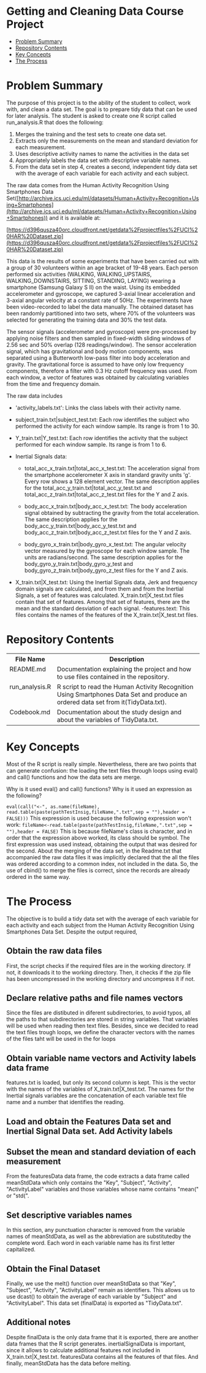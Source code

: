# Getting and Cleaning Data Course Project

* [Problem Summary](#summary)
* [Repository Contents](#contents)
* [Key Concepts ](#concepts)
* [The Process](#process)

<h1 id=summary>Problem Summary </h1>
The purpose of this project is to the ability of the student to collect, work with, and clean a data set. The goal is to prepare tidy data that can be used for later analysis. The student is asked to create one R script called run_analysis.R that does the following:

  1. Merges the training and the test sets to create one data set.
  2. Extracts only the measurements on the mean and standard deviation for each measurement.
  3. Uses descriptive activity names to name the activities in the data set
  4. Appropriately labels the data set with descriptive variable names.
  5. From the data set in step 4, creates a second, independent tidy data set with the average of each variable for each activity and each subject.
  
The raw data comes from the Human Activity Recognition Using Smartphones Data Set([http://archive.ics.uci.edu/ml/datasets/Human+Activity+Recognition+Using+Smartphones](http://archive.ics.uci.edu/ml/datasets/Human+Activity+Recognition+Using+Smartphones)) and it is available at:

[https://d396qusza40orc.cloudfront.net/getdata%2Fprojectfiles%2FUCI%20HAR%20Dataset.zip](https://d396qusza40orc.cloudfront.net/getdata%2Fprojectfiles%2FUCI%20HAR%20Dataset.zip)

This data is the results of some experiments that have been carried out with a group of 30 volunteers within an age bracket of 19-48 years. Each person performed six activities (WALKING, WALKING_UPSTAIRS, WALKING_DOWNSTAIRS, SITTING, STANDING, LAYING) wearing a smartphone (Samsung Galaxy S II) on the waist. Using its embedded accelerometer and gyroscope, we captured 3-axial linear acceleration and 3-axial angular velocity at a constant rate of 50Hz. The experiments have been video-recorded to label the data manually. The obtained dataset has been randomly partitioned into two sets, where 70% of the volunteers was selected for generating the training data and 30% the test data. 

The sensor signals (accelerometer and gyroscope) were pre-processed by applying noise filters and then sampled in fixed-width sliding windows of 2.56 sec and 50% overlap (128 readings/window). The sensor acceleration signal, which has gravitational and body motion components, was separated using a Butterworth low-pass filter into body acceleration and gravity. The gravitational force is assumed to have only low frequency components, therefore a filter with 0.3 Hz cutoff frequency was used. From each window, a vector of features was obtained by calculating variables from the time and frequency domain. 

The raw data includes 
- 'activity_labels.txt': Links the class labels with their activity name.
- subject_train.txt|subject_test.txt: Each row identifies the subject who performed the activity for each window sample. Its range is from 1 to 30. 
- Y_train.txt|Y_test.txt:  Each row identifies the activity that the subject performed for each window sample. Its range is from 1 to 6.
- Inertial Signals data:
  - total_acc_x_train.txt|total_acc_x_test.txt: The acceleration signal from the smartphone accelerometer X axis in standard gravity units 'g'. Every row shows a 128 element vector. The same description applies for the total_acc_y_train.txt|total_acc_y_test.txt and total_acc_z_train.txt|total_acc_z_test.txt files for the Y and Z axis. 

  - body_acc_x_train.txt|body_acc_x_test.txt: The body acceleration signal obtained by subtracting the gravity from the total acceleration. The same description applies for the body_acc_y_train.txt|body_acc_y_test.txt and body_acc_z_train.txt|body_acc_z_test.txt files for the Y and Z axis. 

  - body_gyro_x_train.txt|body_gyro_x_test.txt: The angular velocity vector measured by the gyroscope for each window sample. The units are radians/second. The same description applies for the body_gyro_y_train.txt|body_gyro_y_test and body_gyro_z_train.txt|body_gyro_z_test files for the Y and Z axis. 

- X_train.txt|X_test.txt: Using the Inertial Signals data, Jerk and frequency domain signals are calculated, and from them and from the Inertial Signals, a set of features was calculated. X_train.txt|X_test.txt files contain that set of features. Among that set of features, there are the mean and the standard desviation of each signal.
-features.text: This files contains the names of the features of the X_train.txt|X_test.txt files.


<h1 id=contents>Repository Contents</h1>


<table>
<tr><th>File Name</th><th>Description</th></tr>
<tr><td valign=top>README.md</td><td>Documentation explaining the project and how to use files contained in the repository.</td></tr>
<tr><td valign=top>run_analysis.R</td><td>R script to read the Human Activity Recognition Using Smartphones Data Set and produce an ordered data set from it(TidyData.txt).</td></tr>
<tr><td valign=top>Codebook.md</td><td>Documentation about the study design and about the variables of TidyData.txt.</td></tr>
</table>

<h1 id=concepts>Key Concepts</h1>
Most of the R script is really simple. Nevertheless, there are two points that can generate confusion: the loading the text files through loops using eval() and call() functions and how the data sets are merge. 

Why is it used eval() and call() functions? Why is it used an expression as the following?

<code>eval(call("<-", as.name(fileName), read.table(paste(pathTestInsig,fileName,".txt",sep = ""),header = FALSE)))</code>
This expression is used because the following expression won't work:
<code>fileName<-read.table(paste(pathTestInsig,fileName,".txt",sep = ""),header = FALSE)</code>
  This is because fileName's class is character, and in order that the expression above worked, its class should be symbol. The first expression was used instead, obtaining the output that was desired for the second.
  About the merging of the data set, in the Readme.txt that accompanied the raw data files it was implicitly declared that the all the files was ordered according to a common index, not included in the data. So, the use of cbind() to merge the files is correct, since the records are already ordered in the same way.

<h1 id=process>The Process</h1>
The objective is to build a tidy data set with the average of each variable for each activity and each subject from the Human Activity Recognition Using Smartphones Data Set. Despite the output required, 

<h2>Obtain the raw data files</h2>
First, the script checks if the required files are in the working directory. If not, it downloads it to the working directory. Then, it checks if the zip file has been uncompressed in the working directory and uncompress it if not.
<h2>Declare relative paths and file names vectors</h2>
Since the files are distibuted in diferent subdirectories, to avoid typos, all the paths to that subdirectories are stored in string variables. That variables will be used when reading then text files.
Besides, since we decided to read the text files trough loops, we define the character vectors with the names of the files taht will be used in the for loops

<h2>Obtain variable name vectors and Activity labels data frame</h2>
features.txt is loaded, but only its second column is kept. This is the vector with the names of the variables of X_train.txt|X_test.txt. The names for the Inertial signals variables are the concatenation of each variable text file name and a number that identifies the reading.
<h2>Load and obtain the Features Data set and Inertial Signal Data set. Add Activity labels</h2>

<h2>Subset the mean and standard deviation of each measurement</h2>
From the featuresData data frame, the code extracts a data frame called meanStdData which only contains the "Key", "Subject", "Activity", "ActivityLabel" variables and those variables whose name contains "mean(" or "std(". 
<h2>Set descriptive variables names</h2>
In this section, any punctuation character is removed from the variable names of meanStdData, as well as the abbreviation are substitutedby the complete word. Each word in each variable name has its first letter capitalized.
<h2>Obtain the Final Dataset</h2>
Finally, we use the melt() function over meanStdData so that "Key", "Subject", "Activity", "ActivityLabel" remain as identifiers. This allows us to use dcast() to obtain the average of each variable by "Subject" and "ActivityLabel". This data set (finalData) is exported as "TidyData.txt". 

<h2>Additional notes</h2>
Despite finalData is the only data frame that it is exported, there are another data frames that the R script generates. inertialSignalData is important, since it allows to calculate additional features not included in X_train.txt|X_test.txt. featuresData contains all the features of that files. And finally, meanStdData has the data before melting.
